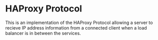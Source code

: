 # HAProxy Protocol

This is an implementation of the HAProxy Protocol allowing a server to recieve IP address information
from a connected client when a load balancer is in between the services.
